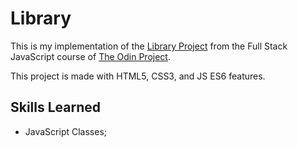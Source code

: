 # Library

This is my implementation of the [Library Project](https://www.theodinproject.com/lessons/node-path-javascript-library)
from the Full Stack JavaScript course of [The Odin Project](https://www.theodinproject.com).

This project is made with HTML5, CSS3, and JS ES6 features.

## Skills Learned

- JavaScript Classes;
